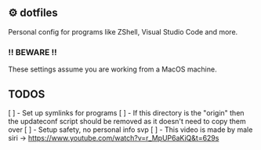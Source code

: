 ## ⚙️ dotfiles

Personal config for programs like ZShell, Visual Studio Code and more.

### !! BEWARE !!
These settings assume you are working from a MacOS machine.

## TODOS
[ ] - Set up symlinks for programs
[ ] - If this directory is the "origin" then the updateconf script should be removed as it doesn't need to copy them over
[ ] - Setup safety, no personal info svp
[ ] - This video is made by male siri -> https://www.youtube.com/watch?v=r_MpUP6aKiQ&t=629s